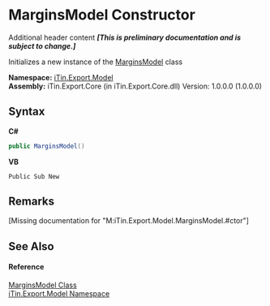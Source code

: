 # MarginsModel Constructor 
Additional header content _**\[This is preliminary documentation and is subject to change.\]**_

Initializes a new instance of the <a href="9169ba51-2f2d-0b19-403d-e4673fa0563e">MarginsModel</a> class

**Namespace:**&nbsp;<a href="ef57ffcc-e95e-b212-5a46-9aa6f5a3511f">iTin.Export.Model</a><br />**Assembly:**&nbsp;iTin.Export.Core (in iTin.Export.Core.dll) Version: 1.0.0.0 (1.0.0.0)

## Syntax

**C#**<br />
``` C#
public MarginsModel()
```

**VB**<br />
``` VB
Public Sub New
```


## Remarks
\[Missing <remarks> documentation for "M:iTin.Export.Model.MarginsModel.#ctor"\]

## See Also


#### Reference
<a href="9169ba51-2f2d-0b19-403d-e4673fa0563e">MarginsModel Class</a><br /><a href="ef57ffcc-e95e-b212-5a46-9aa6f5a3511f">iTin.Export.Model Namespace</a><br />